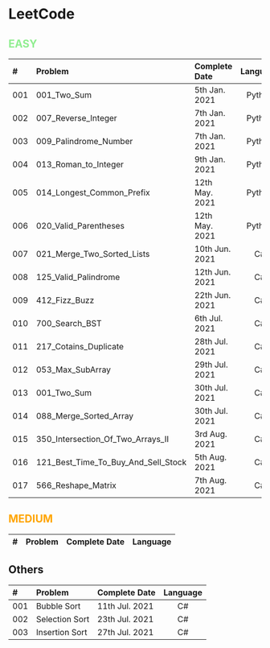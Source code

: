 # LeetCode

## <span style="color:LightGreen">**EASY**</span>

| #     | Problem                               | Complete Date     | Language     | 
| :---  | :---                                  |    :----          | :----:       |
| 001   | 001_Two_Sum                           | 5th Jan.  2021    | Python       |
| 002   | 007_Reverse_Integer                   | 7th Jan.  2021    | Python       |
| 003   | 009_Palindrome_Number                 | 7th Jan.  2021    | Python       |
| 004   | 013_Roman_to_Integer                  | 9th Jan.  2021    | Python       |
| 005   | 014_Longest_Common_Prefix             | 12th May. 2021    | Python       |
| 006   | 020_Valid_Parentheses                 | 12th May. 2021    | Python       |
| 007   | 021_Merge_Two_Sorted_Lists            | 10th Jun. 2021    | C#           |
| 008   | 125_Valid_Palindrome                  | 12th Jun. 2021    | C#           |
| 009   | 412_Fizz_Buzz                         | 22th Jun. 2021    | C#           |
| 010   | 700_Search_BST                        | 6th Jul. 2021     | C#           |
| 011   | 217_Cotains_Duplicate                 | 28th Jul. 2021    | C#           |
| 012   | 053_Max_SubArray                      | 29th Jul. 2021    | C#           |
| 013   | 001_Two_Sum                           | 30th Jul. 2021    | C#           |
| 014   | 088_Merge_Sorted_Array                | 30th Jul. 2021    | C#           |
| 015   | 350_Intersection_Of_Two_Arrays_II     | 3rd Aug. 2021     | C#           |
| 016   | 121_Best_Time_To_Buy_And_Sell_Stock   | 5th Aug. 2021     | C#           |
| 017   | 566_Reshape_Matrix                    | 7th Aug. 2021     | C#           |

## <span style="color:Orange">**MEDIUM**</span>

| #     | Problem                       | Complete Date     | Language     | 
| :---  | :---                          |    :----          | :----:       |

## **Others**</span>

| #     | Problem                       | Complete Date     | Language     | 
| :---  | :---                          |    :----          | :----:       |
| 001   | Bubble Sort                   | 11th Jul. 2021    | C#           |
| 002   | Selection Sort                | 23th Jul. 2021    | C#           |
| 003   | Insertion Sort                | 27th Jul. 2021    | C#           |
